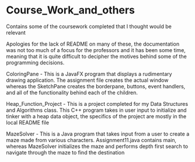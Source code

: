 # Course_Work_and_others
Contains some of the coursework completed that I thought would be relevant

Apologies for the lack of README on many of these, the documentation was not too much of a focus for the professors and it has been some time, meaning that it is quite difficult to decipher the motives behind some of the programming decisions.

ColoringPane - This is a JavaFX program that displays a rudimentary drawing application. The assignment file creates the actual window whereas the SketchPane creates the borderpane, buttons, event handlers, and all of the functionality behind each of the children.

Heap_Function_Project - This is a project completed for my Data Structures and Algorithms class. This C++ program takes in user input to initialize and tinker with a heap data object, the specifics of the project are mostly in the local README file

MazeSolver - This is a Java program that takes input from a user to create a maze made from various characters. Assignment11.java contains main, whereas MazeSolver initializes the maze and performs depth first search to navigate through the maze to find the destination
 
